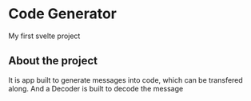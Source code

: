 # Code Generator

My first svelte project

## About the project

It is app built to generate messages into code, which can be transfered along.
And a Decoder is built to decode the message